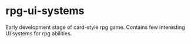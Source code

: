 # rpg-ui-systems
Early development stage of card-style rpg game. Contains few interesting UI systems for rpg abilities.
